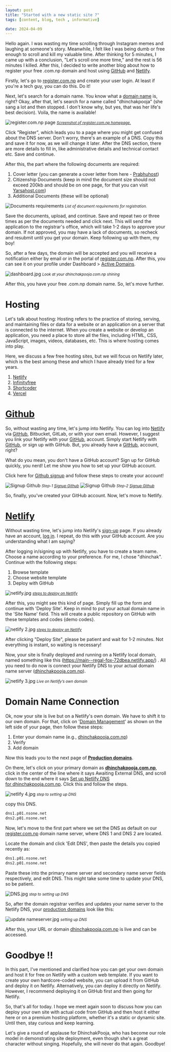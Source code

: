 ```yaml
---
layout: post
title: "Started with a new static site ?"
tags: [content, blog, tech , informative]

date: 2024-04-09
---
```


Hello again. I was wasting my time scrolling through Instagram memes and laughing at someone's story. Meanwhile, I felt like I was being dumb or free enough to scroll and kill my valuable time. After thinking for 5 minutes, I came up with a conclusion, "Let's scroll one more time," and the rest is 56 minutes I killed. After this, I decided to write another blog about how to register your free .com.np domain and host using [GitHub](http://github.com) and [Netlify](http://netlify.com).

Firstly, let's go to [register.com.np](http://register.com.np/) and create your user login. At least if you're a tech guy, you can do this. Do it!

Next, let's search for a domain name. You know what a [domain name](https://www.cloudflare.com/en-gb/learning/dns/glossary/what-is-a-domain-name/) is, right? Okay, after that, let's search for a name called "dhinchakpooja" (she sang a lot and then stopped. I don't know why, but yes, that was her life's best decision). Voila, the name is available!

![register.com.np page](https://i.postimg.cc/L5Jbh5YQ/domain-registar.jpg)
<small><em><a href="http://register.com.np" target="_blank">Screenshot of register.com.np homepage.</a></em></small>

Click "Register", which leads you to a page where you might get confused about the DNS server. Don't worry, there's an example of a DNS. Copy this and save it for now, as we will change it later. After the DNS section, there are more details to fill in, like administrative details and technical contact etc. Save and continue.

After this, the part where the following documents are required:

1. Cover letter (you can generate a cover letter from here - [Prabhuhost](https://www.prabhuhost.com/np-domain-registration/))
2. Citizenship Documents (keep in mind the document size should not exceed 200kb and should be on one page, for that you can visit [Yarsahost.com](https://www.yarsahost.com/resources/photo-id-merge/))
3. Additional Documents (these will be optional)

![Documents requirements](https://i.postimg.cc/jSh0pWzy/letters.jpg)
<small><em>List of document requirements for registration.</em></small>

Save the documents, upload, and continue. Save and repeat two or three times as per the documents needed and click next. This will send the application to the registrar's office, which will take 1-2 days to approve your domain. If not approved, you may have a lack of documents, so recheck and resubmit until you get your domain. Keep following up with them, my boy!

So, after a few days, the domain will be accepted and you will receive a notification either by email or in the portal of [register.com.np](http://register.com.np/). After this, you can see it on your profile under Dashboard > [Active Domains](https://register.com.np/userdomain).

![dashboard.jpg](https://i.postimg.cc/d1LbZ4g9/dashboard.jpg)
<small><em>Look at your dhinchakpooja.com.np shining</em></small>


After this, you have your free .com.np domain name. So, let's move further.

# Hosting
Let's talk about hosting: Hosting refers to the practice of storing, serving, and maintaining files or data for a website or an application on a server that is connected to the internet. When you create a website or develop an application, you need a place to store all the files, including HTML, CSS, JavaScript, images, videos, databases, etc. This is where hosting comes into play.

Here, we discuss a few free hosting sites, but we will focus on Netlify later, which is the best among these and which I have already tried for a few years.

1. [Netlify](https://www.netlify.com/)
2. [Infinityfree](https://www.infinityfree.net/)
3. [Shortcoder]()
4. [Vercel](http://vercel.com/)

# [Github](http://Github.com)

So, without wasting any time, let's jump into Netlify. You can log into [Netlify](http://netlify.com) via [GitHub](http://github.com), Bitbucket, GitLab, or with your own email. However, I suggest you link your Netlify with your [GitHub](http://github.com), account. Simply start Netlify with [GitHub](http://github.com), or sign up with GitHub. But, you already have a [GitHub](http://github.com), account, right?

What do you mean, you don't have a GitHub account? Sign up for GitHub quickly, you nerd! Let me show you how to set up your GitHub account.

Click here for [Github signup](https://github.com/signup) and follow these steps to create your account!

![Signup [Github](http://github.com)](https://i.postimg.cc/q79k7RGm/github-setup1.jpg)
<small><em>Step-1 [Signup Github](http://github.com)</em></small>
![Signup [Github](http://github.com)](https://i.postimg.cc/1tGfhwZ0/github-setup2.jpg)
<small><em>Step-2 [Signup Github](http://github.com)</em></small>

So, finally, you've created your GitHub account. Now, let's move to Netlify.

# [Netlify](http://Netlify.com)

Without wasting time, let's jump into Netlify's [sign-up](https://app.netlify.com/signup) page. If you already have an account, [log in](https://app.netlify.com/login). I repeat, do this with your GitHub account. Are you understanding what I am saying?

After logging in/signing up with Netlify, you have to create a team name. Choose a name according to your preference. For me, I chose "dhinchak". Continue with the following steps:

1. Browse template
2. Choose website template
3. Deploy with GitHub

![netlify.jpg](https://i.postimg.cc/8c8k55Tp/netlify1.jpg)
<small><em>[steps to deploy on Netlify](http://Netlify.com)</em></small>


After this, you might see this kind of page. Simply fill up the form and continue with 'Deploy Site'. Keep in mind to put your actual domain name in the 'Site Name' field. This will create a public repository on GitHub with these templates and codes {demo codes}.

![netlify 2.jpg](https://i.postimg.cc/76JYw78t/netlify2.jpg)
<small><em>[steps to deploy on Netlify](http://Netlify.com)</em></small>

After clicking "Deploy Site", please be patient and wait for 1-2 minutes. Not everything is instant, so waiting is necessary!

Now, your site is finally deployed and running on a Netlify local domain, named something like this (https://main--regal-fox-72dbea.netlify.app/) . All you need to do now is connect your Netlify DNS to your actual domain name server ([dhinchakpooja.com.np](http://dhinchakpooja.com.np/)).

![netlify 3.jpg](https://i.postimg.cc/q7bf79DR/netlify-3.jpg)
<small><em>Live on Netlify’s own domain</em></small>

# Domain Name Connection
Ok, now your site is live but on a Netlify's own domain. We have to shift it to our own domain. For that, click on '[Domain Management](https://app.netlify.com/sites/regal-fox-72dbea/domain-management)' as shown on the left side of your page, then follow these steps:

1. Enter your domain name (e.g., [dhinchakpooja.com.np](http://dhinchakpooja.com.np/))
2. Verify
3. Add domain

Now this leads you to the next page of **[Production domains](https://app.netlify.com/sites/regal-fox-72dbea/domain-management#production-domains)**.

On there, let's click on your primary domain as **[dhinchakpooja.com.np](http://dhinchakpooja.com.np/)**, click in the center of the line where it says Awaiting External DNS, and scroll down to the end where it says [Set up Netlify DNS for dhinchakpooja.com.np](https://app.netlify.com/sites/regal-fox-72dbea/dns/setup/dhinchakpooja.com.np). Click this and follow the steps.

![netlify 4.jpg](https://i.postimg.cc/cC3PX6xg/netlify-4.jpg)
<small><em>step to setting up DNS</em></small>

copy this DNS.
```bash
dns1.p01.nsone.net
dns2.p01.nsone.net
```
Now, let's move to the first part where we set the DNS as default on our [register.com.np](http://register.com.np/) domain name server, where DNS 1 and DNS 2 are located.

Locate the domain and click 'Edit DNS', then paste the details you copied recently as: 
```bash
dns1.p01.nsone.net
dns2.p01.nsone.net
```
Paste these into the primary name server and secondary name server fields respectively, and edit DNS. This might take some time to update your DNS, so be patient.

![DNS.jpg](https://i.postimg.cc/pVnN2cfW/DNS.jpg)
<small><em>step to setting up DNS</em></small>


So, after the domain registrar verifies and updates your name server to the Netlify DNS, your [production domains](https://app.netlify.com/sites/bimqzip/domain-management#production-domains) look like this:

![update nameserver.jpg](https://i.postimg.cc/fLp6cYNQ/update-nameserver.jpg)
<small><em>setting up DNS</em></small>

After this, your URL or domain [dhinchakpooja.com.np](http://dhinchakpooja.com.np/) is live and can be accessed.

# Goodbye !!
In this part, I've mentioned and clarified how you can get your own domain and host it for free on Netlify with a custom web template. If you want to create your own hardcore-coded website, you can upload it from GitHub and deploy it on Netlify. Alternatively, you can deploy it directly on Netlify. However, I recommend deploying it on GitHub first and then going for Netlify.

So, that's all for today. I hope we meet again soon to discuss how you can deploy your own site with actual code from GitHub and then host it either here or on a premium hosting platform, whether it's a static or dynamic site. Until then, stay curious and keep learning.

Let's give a round of applause for DhinchakPooja, who has become our role model in demonstrating site deployment, even though she's a great character without singing. Hopefully, she will never do that again. Goodbye!

